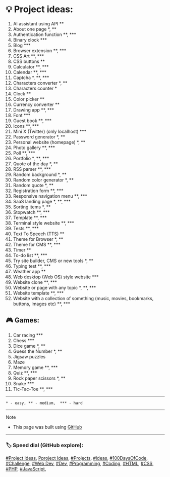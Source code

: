 <!-- Project ideas v.1.3.2 -->

# 💡 Project ideas:

1. AI assistant using API **
1. About one page *, **
1. Authentication function **, ***
1. Binary clock ***
1. Blog ***
1. Browser extension **, ***
1. CSS Art **, ***
1. CSS buttons **
1. Calculator **, ***
1. Calendar **, ***
1. Captcha *, **, ***
1. Characters converter *, **
1. Characters counter *
1. Clock **
1. Color picker **
1. Currency converter ** <!-- https://github.com/anishaswain/Simple-JS-Projects#-->
1. Drawing app **, ***
1. Font ***
1. Guest book **, ***
1. Icons **, ***
1. Mini X (Twitter) (only localhost) ***
1. Password generator *, **
1. Personal website (homepage) *, **
1. Photo gallery  **, ***
1. Poll **, ***
1. Portfolio *, **, ***
1. Quote of the day *, **
1. RSS parser **, ***
1. Random background *, **
1. Random color generator *, **
1. Random quote *, **
1. Registration form **, ***
1. Responsive navigation menu **, ***<!--https://github.com/anishaswain/Simple-JS-Projects#-->
1. SaaS landing page *, **, ***
1. Sorting items *, **
1. Stopwatch **, ***
1. Template **, ***
1. Terminal style website **, ***
1. Tests **, ***
1. Text To Speech (TTS) **
1. Theme for Browser *, **
1. Theme for CMS **, ***
1. Timer **
1. To-do list **, ***
1. Try site builder, CMS or new tools *, **
1. Typing test **, ***
1. Weather app **
1. Web desktop (Web OS) style website ***
1. Website clone **, ***
1. Website or page with any topic *, **, ***
1. Website template **, ***
1. Website with a collection of something (music, movies, bookmarks, buttons, images etc) **, ***


## 🎮 Games:

1. Car racing ***
1. Chess ***
1. Dice game *, **
1. Guess the Number *, **
1. Jigsaw puzzles
1. Maze
1. Memory game **, ***
1. Quiz **, ***
1. Rock paper scissors *, **
1. Snake ***
1. Tic-Tac-Toe **, ***

---

  `* - easy, ** - medium,  *** - hard`
  
---
  
> [!NOTE]
> - This page was built using [GitHub](https://github.com/)  
  
---
  
### 🏷️ Speed dial (GitHub explore):  
[#Project Ideas](https://github.com/topics/project-ideas?s=updated),
[Pproject Ideas](https://github.com/search?q=project+ideas),
[#Projects](https://github.com/topics/projects?s=updated),
[#Ideas](https://github.com/topics/ideas?s=updated),
[#100DaysOfCode](https://github.com/topics/100daysofcode?s=updated),
[#Challenge](https://github.com/topics/challenge?s=updated),
[#Web Dev](https://github.com/topics/webdev?s=updated),
[#Dev](https://github.com/topics/dev?s=updated),
[#Programming](https://github.com/topics/programming?s=updated),
[#Coding](https://github.com/topics/coding?s=updated),
[#HTML](https://github.com/topics/HTML?s=updated),
[#CSS](https://github.com/topics/css?s=updated),
[#PHP](https://github.com/topics/php?s=updated),
[#JavaScript](https://github.com/topics/javascript?s=updated),




